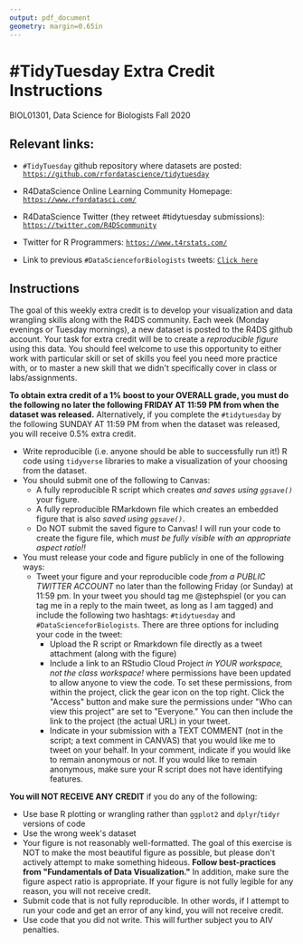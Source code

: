 ```yaml
---
output: pdf_document
geometry: margin=0.65in
---
```


# #TidyTuesday Extra Credit Instructions
BIOL01301, Data Science for Biologists
Fall 2020

## Relevant links:

+ `#TidyTuesday` github repository where datasets are posted: [`https://github.com/rfordatascience/tidytuesday`](https://github.com/rfordatascience/tidytuesday)

+ R4DataScience Online Learning Community Homepage: [`https://www.rfordatasci.com/`](https://www.rfordatasci.com/)

+ R4DataScience Twitter (they retweet #tidytuesday submissions): [`https://twitter.com/R4DScommunity`](https://twitter.com/R4DScommunity)

+ Twitter for R Programmers: [`https://www.t4rstats.com/`](https://www.t4rstats.com/) 

+ Link to previous `#DataScienceforBiologists` tweets: [`Click here`](https://twitter.com/search?q=%23datascienceforbiologists&src=typed_query)


## Instructions

The goal of this weekly extra credit is to develop your visualization and data wrangling skills along with the R4DS community. Each week (Monday evenings or Tuesday mornings), a new dataset is posted to the R4DS github account. Your task for extra credit will be to create a _reproducible figure_ using this data. You should feel welcome to use this opportunity to either work with particular skill or set of skills you feel you need more practice with, or to master a new skill that we didn't specifically cover in class or labs/assignments. 

**To obtain extra credit of a 1% boost to your OVERALL grade, you must do the following no later the following FRIDAY AT 11:59 PM from when the dataset was released.** Alternatively, if you complete the `#tidytuesday` by the following SUNDAY AT 11:59 PM from when the dataset was released, you will receive 0.5% extra credit.

+ Write reproducible (i.e. anyone should be able to successfully run it!) R code using `tidyverse` libraries to make a visualization of your choosing from the dataset. 
+ You should submit one of the following to Canvas:
  + A fully reproducible R script which creates *and saves using `ggsave()`* your figure.
  + A fully reproducible RMarkdown file which creates an embedded figure that is also *saved using `ggsave()`*.
  + Do NOT submit the saved figure to Canvas! I will run your code to create the figure file, which *must be fully visible with an appropriate aspect ratio!!*
+ You must release your code and figure publicly in one of the following ways:
	+ Tweet your figure and your reproducible code *from a PUBLIC TWITTER ACCOUNT* no later than the following Friday (or Sunday) at 11:59 pm. In your tweet you should tag me @stephspiel (or you can tag me in a reply to the main tweet, as long as I am tagged) and include the following two hashtags: `#tidytuesday` and `#DataScienceforBiologists`. 
	There are three options for including your code in the tweet:
		+ Upload the R script or Rmarkdown file directly as a tweet attachment (along with the figure)
		+ Include a link to an RStudio Cloud Project *in YOUR workspace, not the class workspace!* where permissions have been updated to allow anyone to view the code. To set these permissions, from within the project, click the gear icon on the top right. Click the "Access" button and make sure the permissions under "Who can view this project" are set to "Everyone." You can then include the link to the project (the actual URL) in your tweet.
	  + Indicate in your submission with a TEXT COMMENT (not in the script; a text comment in CANVAS) that you would like me to tweet on your behalf. In your comment, indicate if you would like to remain anonymous or not. If you would like to remain anonymous, make sure your R script does not have identifying features.


  
**You will NOT RECEIVE ANY CREDIT** if you do any of the following:

+ Use base R plotting or wrangling rather than `ggplot2` and `dplyr`/`tidyr` versions of code
+ Use the wrong week's dataset
+ Your figure is not reasonably well-formatted. The goal of this exercise is NOT to make the most beautiful figure as possible, but please don't actively attempt to make something hideous. **Follow best-practices from "Fundamentals of Data Visualization."** In addition, make sure the figure aspect ratio is appropriate. If your figure is not fully legible for any reason, you will not receive credit.
+ Submit code that is not fully reproducible. In other words, if I attempt to run your code and get an error of any kind, you will not receive credit.
+ Use code that you did not write. This will further subject you to AIV penalties.

 
 
 
 
 
 